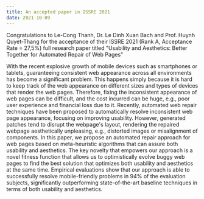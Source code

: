 ```yaml
---
title: An accepted paper in ISSRE 2021
date: 2021-10-09
---
```


Congratulations to Le-Cong Thanh, Dr. Le Dinh Xuan Bach and Prof. Huynh Quyet-Thang for the acceptance of their ISSRE 2021 (Rank A, Acceptance Rate = 27,5%) full research paper titled "Usability and Aesthetics: Better Together for Automated Repair of Web Pages"

<!--more-->

With the recent explosive growth of mobile devices such as smartphones or tablets, guaranteeing consistent web appearance across all environments has become a significant problem. This happens simply because it is hard to keep track of the web appearance on different sizes and types of devices that render the web pages. Therefore, fixing the inconsistent appearance of web pages can be difficult, and the cost incurred can be huge, e.g., poor user experience and financial loss due to it. Recently, automated web repair techniques have been proposed to automatically resolve inconsistent web page appearance, focusing on improving usability. However, generated patches tend to disrupt the webpage's layout, rendering the repaired webpage aesthetically unpleasing, e.g., distorted images or misalignment of components. In this paper, we propose an automated repair approach for web pages based on meta-heuristic algorithms that can assure both usability and aesthetics. The key novelty that empowers our approach is a novel fitness function that allows us to optimistically evolve buggy web pages to find the best solution that optimizes both usability and aesthetics at the same time. Empirical evaluations show that our approach is able to successfully resolve mobile-friendly problems in 94% of the evaluation subjects, significantly outperforming state-of-the-art baseline techniques in terms of both usability and aesthetics.